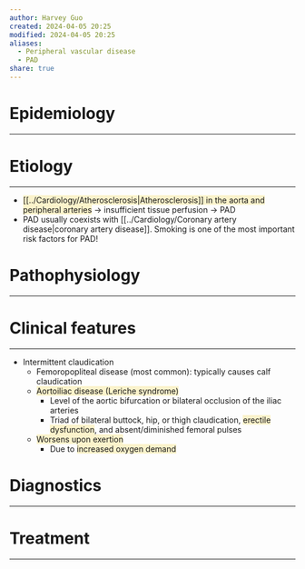 ```yaml
---
author: Harvey Guo
created: 2024-04-05 20:25
modified: 2024-04-05 20:25
aliases:
  - Peripheral vascular disease
  - PAD
share: true
---
```

# Epidemiology
---


# Etiology
---
- <span style="background:rgba(240, 200, 0, 0.2)">[[../Cardiology/Atherosclerosis|Atherosclerosis]] in the aorta and peripheral arteries</span> → insufficient tissue perfusion → PAD
- PAD usually coexists with [[../Cardiology/Coronary artery disease|coronary artery disease]]. Smoking is one of the most important risk factors for PAD!

# Pathophysiology
---


# Clinical features
---
- Intermittent claudication
	- Femoropopliteal disease (most common): typically causes calf claudication 
	- <span style="background:rgba(240, 200, 0, 0.2)">Aortoiliac disease (Leriche syndrome)</span>
		- Level of the aortic bifurcation or bilateral occlusion of the iliac arteries
		- Triad of bilateral buttock, hip, or thigh claudication, <span style="background:rgba(240, 200, 0, 0.2)">erectile dysfunction</span>, and absent/diminished femoral pulses
	- <span style="background:rgba(240, 200, 0, 0.2)">Worsens upon exertion</span>
		- Due to <span style="background:rgba(240, 200, 0, 0.2)">increased oxygen demand</span>

# Diagnostics
---


# Treatment
---

